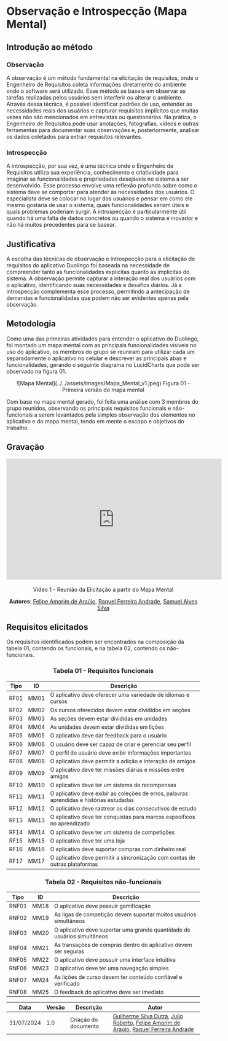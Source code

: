 # Observação e Introspecção (Mapa Mental)

## Introdução ao método

### Observação

A observação é um método fundamental na elicitação de requisitos, onde o Engenheiro de Requisitos coleta informações diretamente do ambiente onde o software será utilizado. Esse método se baseia em observar as tarefas realizadas pelos usuários sem interferir ou alterar o ambiente. Através dessa técnica, é possível identificar padrões de uso, entender as necessidades reais dos usuários e capturar requisitos implícitos que muitas vezes não são mencionados em entrevistas ou questionários. Na prática, o Engenheiro de Requisitos pode usar anotações, fotografias, vídeos e outras ferramentas para documentar suas observações e, posteriormente, analisar os dados coletados para extrair requisitos relevantes.

### Introspecção

A introspecção, por sua vez, é uma técnica onde o Engenheiro de Requisitos utiliza sua experiência, conhecimento e criatividade para imaginar as funcionalidades e propriedades desejáveis no sistema a ser desenvolvido. Esse processo envolve uma reflexão profunda sobre como o sistema deve se comportar para atender às necessidades dos usuários. O especialista deve se colocar no lugar dos usuários e pensar em como ele mesmo gostaria de usar o sistema, quais funcionalidades seriam úteis e quais problemas poderiam surgir. A introspecção é particularmente útil quando há uma falta de dados concretos ou quando o sistema é inovador e não há muitos precedentes para se basear.

## Justificativa

A escolha das técnicas de observação e introspecção para a elicitação de requisitos do aplicativo Duolingo foi baseada na necessidade de compreender tanto as funcionalidades explícitas quanto as implícitas do sistema. A observação permite capturar a interação real dos usuários com o aplicativo, identificando suas necessidades e desafios diários. Já a introspecção complementa esse processo, permitindo a antecipação de demandas e funcionalidades que podem não ser evidentes apenas pela observação.

## Metodologia

Como uma das primeiras atividades para entender o aplicativo do Duolingo, foi montado um mapa mental com as principais funcionalidades visíveis no uso do aplicativo, os membros do grupo se reuniram para utilizar cada um separadamente o aplicativo no celular e descrever as principais abas e funcionalidades, gerando o seguinte diagrama no LucidCharts que pode ser observado na figura 01.

<center>
![Mapa Mental](../../assets/images/Mapa_Mental_v1.jpeg)
Figura 01 - Primeira versão do mapa mental
</center>

Com base no mapa mental gerado, foi feita uma análise com 3 membros do grupo reunidos, observando os principais requisitos funcionais e não-funcionais a serem levantados pela simples observação dos elementos no aplicativo e do mapa mental, tendo em mente o escopo e objetivos do trabalho.

## Gravação

<center>
<iframe width="560" height="315" src="https://www.youtube.com/embed/xWtumPgR8cc?si=2Cxp9kjaLBhXd5li" title="YouTube video player" frameborder="0" allow="accelerometer; autoplay; clipboard-write; encrypted-media; gyroscope; picture-in-picture; web-share" referrerpolicy="strict-origin-when-cross-origin" allowfullscreen></iframe>

Vídeo 1 - Reunião da Elicitação a partir do Mapa Mental

**Autores**: [Felipe Amorim de Araújo](https://github.com/lipeaaraujo), [Raquel Ferreira Andrade](https://github.com/raquel-andrade), [Samuel Alves Silva](https://github.com/samuelalvess)

</center>

## Requisitos elicitados

Os requisitos identificados podem ser encontrados na composição da tabela 01, contendo os funcionais, e na tabela 02, contendo os não-funcionais.

<center>

### Tabela 01 - Requisitos funcionais

| Tipo | ID | Descrição |
| - | - | - |
| RF01 | MM01 | O aplicativo deve oferecer uma variedade de idiomas e cursos |
| RF02 | MM02 | Os cursos oferecidos devem estar divididos em seções |
| RF03 | MM03 | As seções devem estar divididas em unidades |
| RF04 | MM04 | As unidades devem estar divididas em lições |
| RF05 | MM05 | O aplicativo deve dar feedback para o usuário |
| RF06 | MM06 | O usuário deve ser capaz de criar e gerenciar seu perfil |
| RF07 | MM07 | O perfil do usuário deve exibir informações importantes |
| RF08 | MM08 | O aplicativo deve permitir a adição e interação de amigos |
| RF09 | MM09 | O aplicativo deve ter missões diárias e missões entre amigos |
| RF10 | MM10 | O aplicativo deve ter um sistema de recompensas |
| RF11 | MM11 | O aplicativo deve exibir as coleções de erros, palavras aprendidas e histórias estudadas |
| RF12 | MM12 | O aplicativo deve rastrear os dias consecutivos de estudo |
| RF13 | MM13 | O aplicativo deve ter conquistas para marcos específicos no aprendizado |
| RF14 | MM14 | O aplicativo deve ter um sistema de competições |
| RF15 | MM15 | O aplicativo deve ter uma loja |
| RF16 | MM16 | O aplicativo deve suportar compras com dinheiro real |
| RF17 | MM17 | O aplicativo deve permitir a sincronização com contas de outras plataformas |

### Tabela 02 - Requisitos não-funcionais

| Tipo | ID | Descrição |
| - | - | - |
| RNF01 | MM18 | O aplicativo deve possuir gamificação |
| RNF02 | MM19 | As ligas de competição devem suportar muitos usuários simultâneos |
| RNF03 | MM20 | O aplicativo deve suportar uma grande quantidade de usuários simultâneos |
| RNF04 | MM21 | As transações de compras dentro do aplicativo devem ser seguras |
| RNF05 | MM22 | O aplicativo deve possuir uma interface intuitiva |
| RNF06 | MM23 | O aplicativo deve ter uma navegação simples |
| RNF07 | MM24 | As lições de curso devem ter conteúdo confiável e verificado |
| RNF08 | MM25 | O feedback do aplicativo deve ser imediato |

</center>

| Data | Versão | Descrição | Autor |
| ---- | ------ | --------- | ----- |
| 31/07/2024 | 1.0 | Criação do documento | [Guilherme Silva Dutra](https://github.com/GuiDutra21), [Julio Roberto](https://github.com/JulioR2022), [Felipe Amorim de Araújo](https://github.com/lipeaaraujo), [Raquel Ferreira Andrade](https://github.com/raquel-andrade) |

